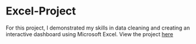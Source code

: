 # Excel-Project
For this project, I demonstrated my skills in data cleaning and creating an interactive dashboard using Microsoft Excel.
View the project [here](https://1drv.ms/x/s!AuekbXziIL5_kT2Pj7ibVOUcdYfy?e=kHEq1R)
